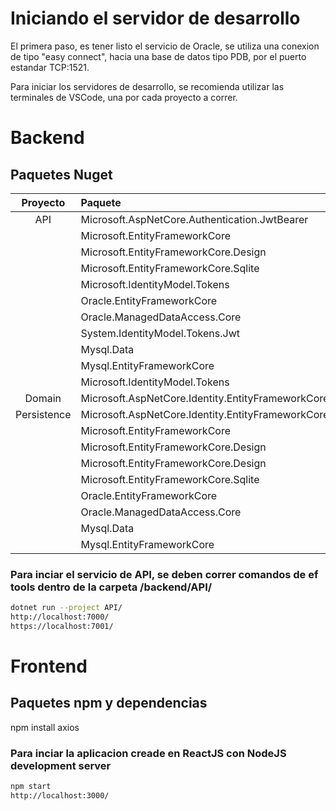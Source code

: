 # Iniciando el servidor de desarrollo
El primera paso, es tener listo el servicio de Oracle, se utiliza una conexion de tipo "easy connect", hacia una base de datos tipo PDB, por el puerto estandar TCP:1521.

Para iniciar los servidores de desarrollo, se recomienda utilizar las terminales de VSCode, una por cada proyecto a correr.

# Backend
## Paquetes Nuget
| Proyecto | Paquete |
|:-------:|:----------|
| API | Microsoft.AspNetCore.Authentication.JwtBearer|
|   | Microsoft.EntityFrameworkCore|
|   | Microsoft.EntityFrameworkCore.Design|
|   | Microsoft.EntityFrameworkCore.Sqlite|
|   | Microsoft.IdentityModel.Tokens|
|   | Oracle.EntityFrameworkCore|
|   | Oracle.ManagedDataAccess.Core|
|   | System.IdentityModel.Tokens.Jwt|
|   | Mysql.Data|
|   | Mysql.EntityFrameworkCore|
|   | Microsoft.IdentityModel.Tokens|
| Domain | Microsoft.AspNetCore.Identity.EntityFrameworkCore|
| Persistence | Microsoft.AspNetCore.Identity.EntityFrameworkCore|
|   | Microsoft.EntityFrameworkCore| 
|   | Microsoft.EntityFrameworkCore.Design |
|   | Microsoft.EntityFrameworkCore.Design |
|   | Microsoft.EntityFrameworkCore.Sqlite |
|   | Oracle.EntityFrameworkCore |
|   | Oracle.ManagedDataAccess.Core |
|   | Mysql.Data|
|   | Mysql.EntityFrameworkCore|
### Para inciar el servicio de API, se deben correr comandos de ef tools dentro de la carpeta /backend/API/
```bash
dotnet run --project API/
http://localhost:7000/
https://localhost:7001/
```

# Frontend
## Paquetes npm y dependencias
npm install axios
### Para inciar la aplicacion creade en ReactJS con NodeJS development server
```bash
npm start
http://localhost:3000/
```

